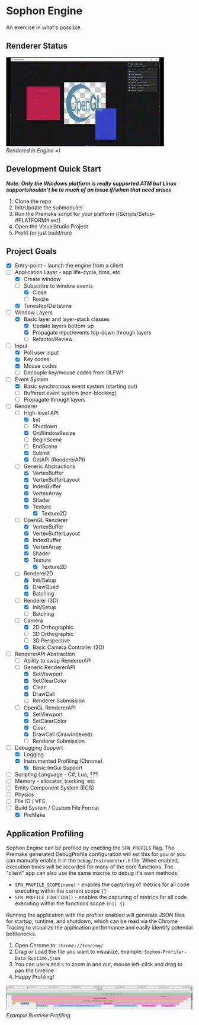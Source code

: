 # Sophon Engine

An exercise in what's possible.

## Renderer Status

![RendererScreenshot](./Docs/Img/Renderer.gif)  
*Rendered in Engine =)*

## Development Quick Start
***Note: Only the Windows platform is really supported ATM but Linux supportshouldn't be to much of an issue if/when that need arises***
1. Clone the repo
2. Init/Update the submodules
3. Run the Premake script for your platform (/Scripts/Setup-#PLATFORM#.ext]
4. Open the VisualStudio Project
5. Profit (or just build/run)

## Project Goals
- [x] Entry-point - launch the engine from a client
- [ ] Application Layer - app life-cycle, time, etc
	- [x] Create window
	- [ ] Subscribe to window events
		- [x] Close
		- [ ] Resize
  - [x] Timestep/Deltatime
- [ ] Window Layers
  - [x] Basic layer and layer-stack classes
	- [x] Update layers bottom-up
	- [x] Propagate input/events top-down through layers
	- [ ] Refactor/Review
- [ ] Input
  - [x] Poll user input
  - [x] Key codes
  - [x] Mouse codes
  - [ ] Decouple key/mouse codes from GLFW?
- [ ] Event System
	- [x] Basic synchronous event system (starting out)
	- [ ] Buffered event system (non-blocking)
	- [ ] Propagate through layers
- [ ] Renderer
  - [ ] High-level API
    - [x] Init
    - [ ] Shutdown
    - [x] OnWindowResize
    - [ ] BeginScene
    - [ ] EndScene
    - [x] Submit
    - [x] GetAPI (RendererAPI)
  - [ ] Generic Abstractions
    - [x] VertexBuffer
    - [x] VertexBufferLayout
    - [x] IndexBuffer
    - [x] VertexArray
    - [x] Shader
    - [x] Texture
      - [x] Texture2D
  - [ ] OpenGL Renderer
    - [x] VertexBuffer
    - [x] VertexBufferLayout
    - [x] IndexBuffer
    - [x] VertexArray
    - [x] Shader
    - [x] Texture
      - [x] Texture2D
  - [ ] Renderer2D
    - [x] Init/Setup
    - [x] DrawQuad
    - [x] Batching
  - [ ] Renderer (3D)
    - [x] Init/Setup
    - [ ] Batching
  - [ ] Camera
    - [x] 2D Orthographic
    - [ ] 3D Orthographic
    - [ ] 3D Perspective
    - [x] Basic Camera Controller (2D)
- [ ] RendererAPI Abstraction
  - [ ] Ability to swap RendererAPI
  - [ ] Generic RendererAPI
    - [x] SetViewport 
    - [x] SetClearColor
    - [x] Clear
    - [x] DrawCall
    - [ ] Renderer Submission
  - [ ] OpenGL RendererAPI
    - [x] SetViewport 
    - [x] SetClearColor
    - [x] Clear
    - [x] DrawCall (DrawIndexed)
    - [ ] Renderer Submission
- [ ] Debugging Support
	- [x] Logging
  - [x] Instrumented Profiling (Chrome)
	- [x] Basic ImGui Support
- [ ] Scripting Language - C#, Lua, ???
- [ ] Memory - allocator, tracking, etc
- [ ] Entity Component System (ECS)
- [ ] Physics
- [ ] File IO / VFS
- [ ] Build System / Custom File Format
	- [x] PreMake

## Application Profiling
Sophon Engine can be profiled by enabling the `SFN_PROFILE` flag. The Premake generated DebugProfile configuration will set this for you or you can manually enable it in the `Debug/Instrumentor.h` file. When enabled, execution times will be recorded for many of the core functions. The "client" app can also use the same macros to debug it's own methods:
* `SFN_PROFILE_SCOPE(name)` - enables the capturing of metrics for all code executing within the current scope `{}`
* `SFN_PROFILE_FUNCTION()` - enables the capturing of metrics for all code executing within the functions scope `fn() {}`

Running the application with the profiler enabled will generate JSON files for startup, runtime, and shutdown, which can be read via the Chrome Tracing to visualize the application performance and easily identify potential bottlenecks.
1. Open Chrome to: `chrome://tracing/`
2. Drag or Load the file you want to visualize, example: `Sophon-Profiler-Data-Runtime.json`
3. You can use `W` and `S` to zoom in and out, mouse left-click and drag to pan the timeline
4. Happy Profiling!

![RendererScreenshot](./Docs/Img/intrumentor-profiling.png)  
*Example Runtime Profiling*
